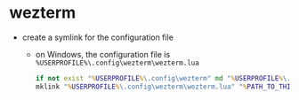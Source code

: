 # wezterm

- create a symlink for the configuration file

  - on Windows, the configuration file is `%USERPROFILE%\.config\wezterm\wezterm.lua`

    ```bat
    if not exist "%USERPROFILE%\.config\wezterm" md "%USERPROFILE%\.config\wezterm"
    mklink "%USERPROFILE%\.config\wezterm\wezterm.lua" "%PATH_TO_THIS_REPO%\wezterm\wezterm.lua"
    ```
